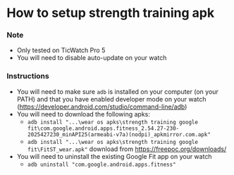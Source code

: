 # How to setup strength training apk

### Note
- Only tested on TicWatch Pro 5
- You will need to disable auto-update on your watch

### Instructions
- You will need to make sure `adb` is installed on your computer (on your PATH) and that you have enabled developer mode on your watch (https://developer.android.com/studio/command-line/adb)
- You will need to download the following apks:
    - `adb install "...\wear os apks\strength training google fit\com.google.android.apps.fitness_2.54.27-230-2025427230_minAPI25(armeabi-v7a)(nodpi)_apkmirror.com.apk"`
    - `adb install "...\wear os apks\strength training google fit\FitST_wear.apk"` download from https://freepoc.org/downloads/
- You will need to uninstall the existing Google Fit app on your watch
    - `adb uninstall "com.google.android.apps.fitness"`





